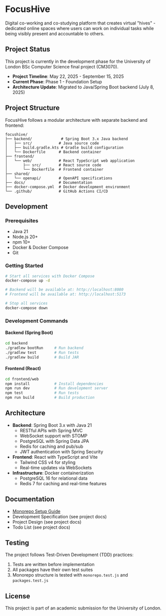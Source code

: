 # FocusHive

Digital co-working and co-studying platform that creates virtual "hives" - dedicated online spaces where users can work on individual tasks while being visibly present and accountable to others.

## Project Status

This project is currently in the development phase for the University of London BSc Computer Science final project (CM3070).

- **Project Timeline**: May 22, 2025 - September 15, 2025
- **Current Phase**: Phase 1 - Foundation Setup
- **Architecture Update**: Migrated to Java/Spring Boot backend (July 8, 2025)

## Project Structure

FocusHive follows a modular architecture with separate backend and frontend:

```
focushive/
├── backend/             # Spring Boot 3.x Java backend
│   ├── src/            # Java source code
│   ├── build.gradle.kts # Gradle build configuration
│   └── Dockerfile      # Backend container
├── frontend/
│   └── web/            # React TypeScript web application
│       ├── src/        # React source code
│       └── Dockerfile  # Frontend container
├── shared/
│   └── openapi/        # OpenAPI specifications
├── docs/               # Documentation
├── docker-compose.yml  # Docker development environment
└── .github/            # GitHub Actions CI/CD
```

## Development

### Prerequisites

- Java 21
- Node.js 20+
- npm 10+
- Docker & Docker Compose
- Git

### Getting Started

```bash
# Start all services with Docker Compose
docker-compose up -d

# Backend will be available at: http://localhost:8080
# Frontend will be available at: http://localhost:5173

# Stop all services
docker-compose down
```

### Development Commands

#### Backend (Spring Boot)
```bash
cd backend
./gradlew bootRun     # Run backend
./gradlew test        # Run tests
./gradlew build       # Build JAR
```

#### Frontend (React)
```bash
cd frontend/web
npm install           # Install dependencies
npm run dev           # Run development server
npm test              # Run tests
npm run build         # Build production
```

## Architecture

- **Backend**: Spring Boot 3.x with Java 21
  - RESTful APIs with Spring MVC
  - WebSocket support with STOMP
  - PostgreSQL with Spring Data JPA
  - Redis for caching and pub/sub
  - JWT authentication with Spring Security
- **Frontend**: React with TypeScript and Vite
  - Tailwind CSS v4 for styling
  - Real-time updates via WebSockets
- **Infrastructure**: Docker containerization
  - PostgreSQL 16 for relational data
  - Redis 7 for caching and real-time features

## Documentation

- [Monorepo Setup Guide](docs/monorepo-setup.md)
- Development Specification (see project docs)
- Project Design (see project docs)
- Todo List (see project docs)

## Testing

The project follows Test-Driven Development (TDD) practices:

1. Tests are written before implementation
2. All packages have their own test suites
3. Monorepo structure is tested with `monorepo.test.js` and `packages.test.js`

## License

This project is part of an academic submission for the University of London.
